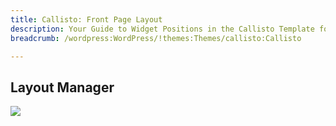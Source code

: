 ```yaml
---
title: Callisto: Front Page Layout
description: Your Guide to Widget Positions in the Callisto Template for WordPress
breadcrumb: /wordpress:WordPress/!themes:Themes/callisto:Callisto

---
```


Layout Manager
-----

![][positions]

[positions]: assets/layout_front.jpeg
